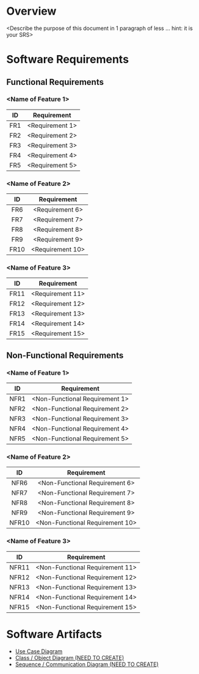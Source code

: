 # Overview

<Describe the purpose of this document in 1 paragraph of less … hint: it is
your SRS>

# Software Requirements

<Describe the structure of this section>

## Functional Requirements

### <Name of Feature 1>

| ID | Requirement |
| :-------------: | :----------: |
| FR1 | <Requirement 1> |
| FR2 | <Requirement 2> |
| FR3 | <Requirement 3> |
| FR4 | <Requirement 4> |
| FR5 | <Requirement 5> |

### <Name of Feature 2>

| ID | Requirement |
| :-------------: | :----------: |
| FR6 | <Requirement 6> |
| FR7 | <Requirement 7> |
| FR8 | <Requirement 8> |
| FR9 | <Requirement 9> |
| FR10 | <Requirement 10> |

### <Name of Feature 3>

| ID | Requirement |
| :-------------: | :----------: |
| FR11 | <Requirement 11> |
| FR12 | <Requirement 12> |
| FR13 | <Requirement 13> |
| FR14 | <Requirement 14> |
| FR15 | <Requirement 15> |

## Non-Functional Requirements

### <Name of Feature 1>

| ID | Requirement |
| :-------------: | :----------: |
| NFR1 | <Non-Functional Requirement 1> |
| NFR2 | <Non-Functional Requirement 2> |
| NFR3 | <Non-Functional Requirement 3> |
| NFR4 | <Non-Functional Requirement 4> |
| NFR5 | <Non-Functional Requirement 5> |

### <Name of Feature 2>

| ID | Requirement |
| :-------------: | :----------: |
| NFR6 | <Non-Functional Requirement 6> |
| NFR7 | <Non-Functional Requirement 7> |
| NFR8 | <Non-Functional Requirement 8> |
| NFR9 | <Non-Functional Requirement 9> |
| NFR10 | <Non-Functional Requirement 10> |

### <Name of Feature 3>

| ID | Requirement |
| :-------------: | :----------: |
| NFR11 | <Non-Functional Requirement 11> |
| NFR12 | <Non-Functional Requirement 12> |
| NFR13 | <Non-Functional Requirement 13> |
| NFR14 | <Non-Functional Requirement 14> |
| NFR15 | <Non-Functional Requirement 15> |

# Software Artifacts

<Describe the purpose of this section>

* [Use Case Diagram](../artifacts/use_case_diagram/use_case_diagram.png)
* [Class / Object Diagram (NEED TO CREATE)](to_some_file.pdf)
* [Sequence / Communication Diagram (NEED TO CREATE)](to_some_file.pdf)
